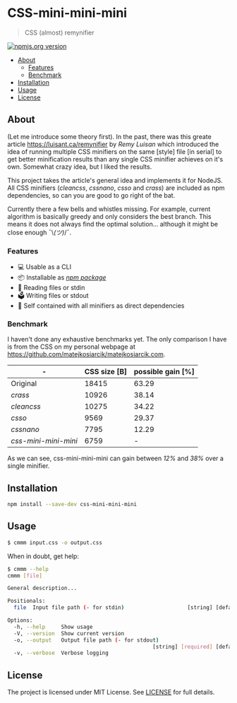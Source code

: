 # CSS-mini-mini-mini

> CSS (almost) remynifier

[![npmjs.org version](https://img.shields.io/npm/v/css-mini-mini-mini)](https://www.npmjs.com/package/css-mini-mini-mini)

<!-- toc -->

- [About](#about)
  - [Features](#features)
  - [Benchmark](#benchmark)
- [Installation](#installation)
- [Usage](#usage)
- [License](#license)

<!-- tocstop -->

## About

(Let me introduce some theory first).
In the past, there was this greate article <https://luisant.ca/remynifier> by
_Remy Luisan_ which introduced the idea of running multiple CSS minifiers on the
same \[style\] file \[in serial\] to get better minification results than any
single CSS minifier achieves on it's own.
Somewhat crazy idea, but I liked the results.

This project takes the article's general idea and implements it for NodeJS.
All CSS minifiers \(_cleancss_, _cssnano_, _csso_ and _crass_\) are included as
npm dependencies, so can you are good to go right of the bat.

Currently there a few bells and whistles missing.
For example, current algorithm is basically greedy and only considers the best
branch.
This means it does not always find the optimal solution...
although it might be close enough ¯\\_(ツ)_/¯.

### Features

- 💻 Usable as a CLI
- 📦 Installable as _[npm package](https://www.npmjs.com/package/css-mini-mini-mini)_
- 📂 Reading files or stdin
- 🗳 Writing files or stdout
- 🎁 Self contained with all minifiers as direct dependencies

### Benchmark

I haven't done any exhaustive benchmarks yet.
The only comparison I have is from the CSS on my
personal webpage at <https://github.com/matejkosiarcik/matejkosiarcik.com>.

\- | CSS size \[B\] | possible gain \[%\]
--- | --- | ---
Original | 18415 | 63.29
_crass_ | 10926 | 38.14
_cleancss_ | 10275 | 34.22
_csso_ | 9569 | 29.37
_cssnano_ | 7795 | 12.29
_css-mini-mini-mini_ | 6759 | -

As we can see, css-mini-mini-mini can gain between _12%_ and _38%_ over a single
minifier.

## Installation

```sh
npm install --save-dev css-mini-mini-mini
```

## Usage

```sh
$ cmmm input.css -o output.css
```

When in doubt, get help:

```sh
$ cmmm --help
cmmm [file]

General description...

Positionals:
  file  Input file path (- for stdin)                    [string] [default: "-"]

Options:
  -h, --help     Show usage                                            [boolean]
  -V, --version  Show current version                                  [boolean]
  -o, --output   Output file path (- for stdout)
                                              [string] [required] [default: "-"]
  -v, --verbose  Verbose logging                                       [boolean]
```

## License

The project is licensed under MIT License.
See [LICENSE](./LICENSE.txt) for full details.
